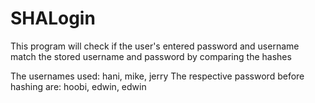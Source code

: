# SHALogin
This program will check if the user's entered password and username match the stored username and password by comparing the hashes

The usernames used: hani, mike, jerry
The respective password before hashing are: hoobi, edwin, edwin
